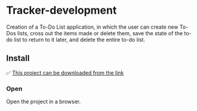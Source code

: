 # Tracker-development
Creation of a To-Do List application, in which the user can create new To-Dos lists, cross out the items made or delete them, save the state of the to-do list to return to it later, and delete the entire to-do list.

## Install
:white_check_mark: [This project can be downloaded from the link](https://github.com/Valechek1/Tracker-development/archive/refs/heads/main.zip) 
### Open
Open the project in a browser.
